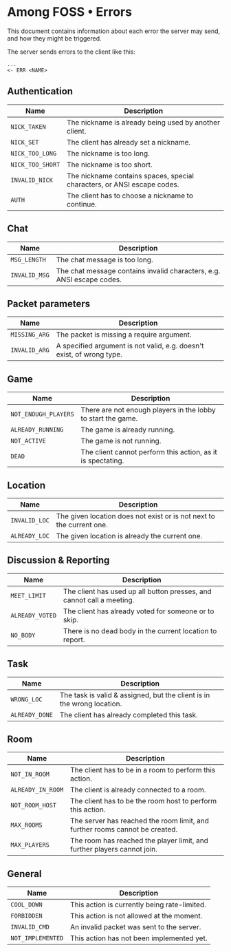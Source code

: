 # Among FOSS • Errors
This document contains information about each error the server may send, and how they might be triggered.

The server sends errors to the client like this:
```
...
<- ERR <NAME>
```

## Authentication
| Name             | Description                                                             |
| ---------------- | ----------------------------------------------------------------------- |
| `NICK_TAKEN`     | The nickname is already being used by another client.                   |
| `NICK_SET`       | The client has already set a nickname.                                  |
| `NICK_TOO_LONG`  | The nickname is too long.                                               |
| `NICK_TOO_SHORT` | The nickname is too short.                                              |
| `INVALID_NICK`   | The nickname contains spaces, special characters, or ANSI escape codes. |
| `AUTH`           | The client has to choose a nickname to continue.                        |

## Chat
| Name          | Description                                                           |
| ------------- | --------------------------------------------------------------------- |
| `MSG_LENGTH`  | The chat message is too long.                                         |
| `INVALID_MSG` | The chat message contains invalid characters, e.g. ANSI escape codes. |

## Packet parameters
| Name          | Description                                                           |
| ------------- | --------------------------------------------------------------------- |
| `MISSING_ARG` | The packet is missing a require argument.                             |
| `INVALID_ARG` | A specified argument is not valid, e.g. doesn't exist, of wrong type. |

## Game
| Name                 | Description                                                  |
| -------------------- | ------------------------------------------------------------ |
| `NOT_ENOUGH_PLAYERS` | There are not enough players in the lobby to start the game. |
| `ALREADY_RUNNING`    | The game is already running.                                 |
| `NOT_ACTIVE`         | The game is not running.                                     |
| `DEAD`               | The client cannot perform this action, as it is spectating.  |

## Location
| Name          | Description                                                          |
| ------------- | -------------------------------------------------------------------- |
| `INVALID_LOC` | The given location does not exist or is not next to the current one. |
| `ALREADY_LOC` | The given location is already the current one.                       |

## Discussion & Reporting
| Name            | Description                                                           |
| ------------    | --------------------------------------------------------------------- |
| `MEET_LIMIT`    | The client has used up all button presses, and cannot call a meeting. |
| `ALREADY_VOTED` | The client has already voted for someone or to skip.                  |
| `NO_BODY`       | There is no dead body in the current location to report.              |

## Task
| Name            | Description                                                            |
| --------------- | ---------------------------------------------------------------------- |
| `WRONG_LOC`     | The task is valid & assigned, but the client is in the wrong location. |
| `ALREADY_DONE`  | The client has already completed this task.                            |

## Room
| Name              | Description                                                                 |
| ----------------- | --------------------------------------------------------------------------- |
| `NOT_IN_ROOM`     | The client has to be in a room to perform this action.                      |
| `ALREADY_IN_ROOM` | The client is already connected to a room.                                  |
| `NOT_ROOM_HOST`   | The client has to be the room host to perform this action.                  |
| `MAX_ROOMS`       | The server has reached the room limit, and further rooms cannot be created. |
| `MAX_PLAYERS`     | The room has reached the player limit, and further players cannot join.     |

## General
| Name              | Description                                  |
| ----------------- | -------------------------------------------- |
| `COOL_DOWN`       | This action is currently being rate-limited. |
| `FORBIDDEN`       | This action is not allowed at the moment.    |
| `INVALID_CMD`     | An invalid packet was sent to the server.    |
| `NOT_IMPLEMENTED` | This action has not been implemented yet.    |